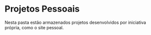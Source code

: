 # Projetos Pessoais

Nesta pasta estão armazenados projetos desenvolvidos por iniciativa própria, como o site pessoal.

